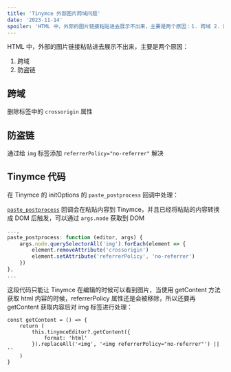 ```yaml
---
title: 'Tinymce 外部图片跨域问题'
date: '2023-11-14'
spoiler: 'HTML 中，外部的图片链接粘贴进去展示不出来，主要是两个原因：1. 跨域 2. 防盗链...'
---
```


HTML 中，外部的图片链接粘贴进去展示不出来，主要是两个原因：

1. 跨域
2. 防盗链

## 跨域

删除标签中的 `crossorigin` 属性

## 防盗链

通过给 `img` 标签添加 `referrerPolicy="no-referrer"` 解决

## Tinymce 代码

在 Tinymce 的 initOptions 的 `paste_postprocess` 回调中处理：

[`paste_postprocess`](https://www.tiny.cloud/docs/tinymce/6/copy-and-paste/#paste_postprocess) 回调会在粘贴内容到 Tinymce，并且已经将粘贴的内容转换成 DOM 后触发，可以通过 `args.node` 获取到 DOM

```js
...,
paste_postprocess: function (editor, args) {
    args.node.querySelectorAll('img').forEach(element => {
        element.removeAttribute('crossorigin')
        element.setAttribute('referrerPolicy', 'no-referrer')
    })
},
...
```

这段代码只能让 Tinymce 在编辑的时候可以看到图片，当使用 getContent 方法获取 html 内容的时候，referrerPolicy 属性还是会被移除，所以还要再 getContent 获取内容后对 img 标签进行处理：

```js{5}
const getContent = () => {
    return (
        this.tinymceEditor?.getContent({
            format: 'html'
        }).replaceAll('<img', '<img referrerPolicy="no-referrer"') || ''
    )
}
```

